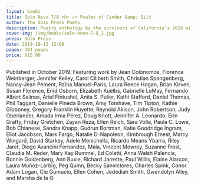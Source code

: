 ```yaml
---
layout: books
title: Solo Novo 7/8 <br /> Psalms of Cinder &amp; Silt
author: The Solo Press Poets
description: Poetry anthology by the survivors of California’s 2018 wildfires.
cover-img: /img/books/solo-novo-7-8_1.jpg
press: Solo Press
date: 2019-10-13 12:00
pages: 181 pages
price: $15.00
---
```


Published in October 2019. Featuring work by Jean Colonomos, Florence Weinberger, Jennifer Kelley, Carol Ciliberti Smith, Christian Spangenberg, Nancy-Jean Pément, Raïna Manuel-Paris, Laura Reece Hogan, Brian Kirven, Susan Florence, Enid Osborn, Elizabeth Kuelbs, Gabrielle LeMay, Fernando Albert Salinas, Ariel Fintushel, Anita S. Pulier, Kathi Stafford, Daniel Thomas, Phil Taggart, Danielle Pineda Brown, Amy Tomhave, Tim Tipton, Kathie Gibboney, Gregory Franklin Huyette, Reynold Akison, John Robertson, Judy Oberlander, Amada Irma Pérez, Doug Knott, Jennifer A. Leonardo, Erin Graffy, Friday Gretchen, Zayan Reza, Ellen Reich, Sara Volle, Paula C. Lowe, Bob Chianese, Sandra Knapp, Gudrun Bortman, Katie Goodridge Ingram, Eliot Jacobson, Mark Fargo, Natalie D-Napoleon, Kimbrough Ernest, Marcy Wingard, David Starkey, Adele Menichella, Ricardo Means Ybarra, Riley Jaret, Diogo Avancini Fernandez, Maía, Vincent Mowrey, Suzanne Frost, Claudia M. Reder, Mary Kay Rummel, Ed Coletti, Anna Walsh Palencia, Bonnie Goldenberg, Ann Buxie, Richard Jarrette, Paul Willis, Elaine Alarcon, Laura Muñoz-Larbig, Peg Quinn, Becky Sanvictores, Charles Spink, Conor Adam Logan, Cie Gumucio, Ellen Cohen, Jedediah Smith, Gwendolyn Alley, and Marsha de la O  
